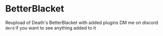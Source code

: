 # BetterBlacket
Reupload of Death's BetterBlacket with added plugins DM me on discord `dmrd` if you want to see anything added to it
